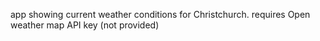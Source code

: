 app showing current weather conditions for Christchurch.
requires Open weather map API key (not provided)